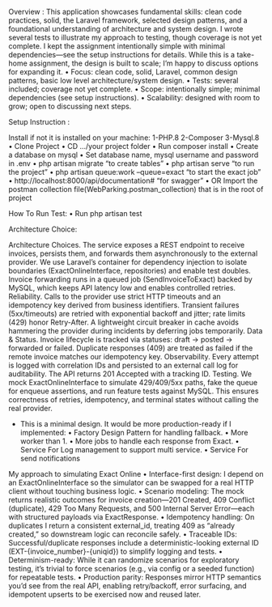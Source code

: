 
Overview :
This application showcases fundamental skills: clean code practices, solid, the Laravel framework, selected design patterns, and a foundational understanding of architecture and system design. I wrote several tests to illustrate my approach to testing, though coverage is not yet complete. I kept the assignment intentionally simple with minimal dependencies—see the setup instructions for details. While this is a take-home assignment, the design is built to scale; I’m happy to discuss options for expanding it.
    • Focus: clean code, solid, Laravel, common design patterns, basic low level architecture/system design.
    • Tests: several included; coverage not yet complete.
    • Scope: intentionally simple; minimal dependencies (see setup instructions).
    • Scalability: designed with room to grow; open to discussing next steps.


Setup Instruction :
 
Install if not it is installed on your machine:
1-PHP.8    2-Composer 3-Mysql.8
    • Clone Project
    • CD .../your project folder
    • Run composer install
    • Create a database on mysql
    • Set database name, mysql username and password in .env
    • php artisan migrate “to create tables”
    • php artisan serve “to run the project” 
    • php artisan queue:work –queue=exact “to start the exact job”
    • http://localhost:8000/api/documentation# “for swagger”
    • OR Import the postman collection file(WebParking.postman_collection) that is in the root of project

How To Run Test:
    • Run php artisan test

Architecture Choice:

Architecture Choices. The service exposes a REST endpoint to receive invoices, persists them, and forwards them asynchronously to the external provider. We use Laravel’s container for dependency injection to isolate boundaries (ExactOnlineInterface, repositories) and enable test doubles. Invoice forwarding runs in a queued job (SendInvoiceToExact) backed by MySQL, which keeps API latency low and enables controlled retries.
Reliability. Calls to the provider use strict HTTP timeouts and an idempotency key derived from business identifiers. Transient failures (5xx/timeouts) are retried with exponential backoff and jitter; rate limits (429) honor Retry-After. A lightweight circuit breaker in cache avoids hammering the provider during incidents by deferring jobs temporarily.
Data & Status. Invoice lifecycle is tracked via statuses: draft → posted → forwarded or failed. 
Duplicate responses (409) are treated as failed if the remote invoice matches our idempotency key. 
Observability. Every attempt is logged with correlation IDs and persisted to an external call log for auditability. The API returns 201 Accepted with a tracking ID.
Testing. We mock ExactOnlineInterface to simulate 429/409/5xx paths, fake the queue for enqueue assertions, and run feature tests against MySQL. This ensures correctness of retries, idempotency, and terminal states without calling the real provider.

* This is a minimal design. It would be more production-ready if I implemented:
    • Factory Design Pattern for handling fallback. 
    • More worker than 1.
    • More jobs to handle each response from Exact.
    • Service For Log management to support multi service. 
    • Service For send notifications

My approach to simulating Exact Online
    • Interface-first design: I depend on an ExactOnlineInterface so the simulator can be swapped for a real HTTP client without touching business logic.
    • Scenario modeling: The mock returns realistic outcomes for invoice creation—201 Created, 409 Conflict (duplicate), 429 Too Many Requests, and 500 Internal Server Error—each with structured payloads via ExactResponse.
    • Idempotency handling: On duplicates I return a consistent external_id, treating 409 as “already created,” so downstream logic can reconcile safely.
    • Traceable IDs: Successful/duplicate responses include a deterministic-looking external ID (EXT-{invoice_number}-{uniqid}) to simplify logging and tests.
    • Determinism-ready: While it can randomize scenarios for exploratory testing, it’s trivial to force scenarios (e.g., via config or a seeded function) for repeatable tests.
    • Production parity: Responses mirror HTTP semantics you’d see from the real API, enabling retry/backoff, error surfacing, and idempotent upserts to be exercised now and reused later.



